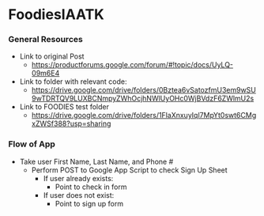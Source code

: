 # FoodiesIAATK

### General Resources
* Link to original Post
    * https://productforums.google.com/forum/#!topic/docs/UyLQ-09m6E4
* Link to folder with relevant code:
    * https://drive.google.com/drive/folders/0Bztea6vSatozfmU3em9wSU9wTDRTQV9LUXBCNmpyZWhOcjhNWlUyOHc0WjBVdzF6ZWlmU2s
* Link to FOODIES test folder
    * https://drive.google.com/drive/folders/1FlaXnxuyIql7MpYt0swt6CMgxZWSf388?usp=sharing

### Flow of App
* Take user First Name, Last Name, and Phone #
    * Perform POST to Google App Script to check Sign Up Sheet
        * If user already exists:
            * Point to check in form
        * If user does not exist:
            * Point to sign up form
